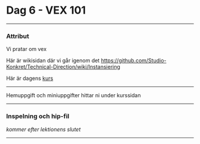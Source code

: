 
# **Dag 6 - VEX 101**
___
### Attribut
Vi pratar om vex 

Här är wikisidan där vi går igenom det https://github.com/Studio-Konkret/Technical-Direction/wiki/Instansiering

Här är dagens [kurs](https://github.com/Studio-Konkret/Technical-Direction/wiki/VEX)

___
Hemuppgift och miniuppgifter hittar ni under kurssidan

___
### **Inspelning och hip-fil**
*kommer efter lektionens slutet*
___




